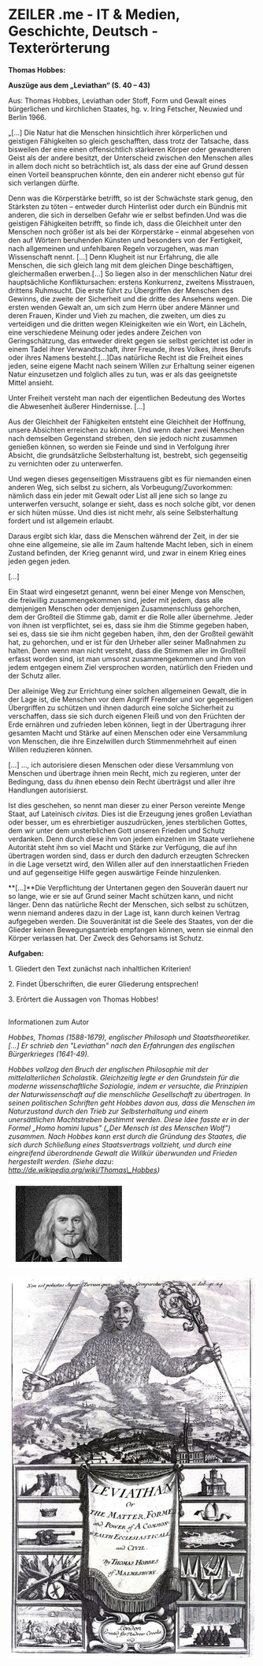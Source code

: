 # ZEILER .me - IT & Medien, Geschichte, Deutsch - Texterörterung

**Thomas Hobbes:**

**Auszüge aus dem „Leviathan“ (S. 40 – 43)**

Aus: Thomas Hobbes, Leviathan oder Stoff, Form und Gewalt eines bürgerlichen und kirchlichen Staates, hg. v. Iring Fetscher, Neuwied und Berlin 1966.

„\[…\] Die Natur hat die Menschen hinsichtlich ihrer körperlichen und geistigen Fähigkeiten so gleich geschafften, dass trotz der Tatsache, dass bisweilen der eine einen offensichtlich stärkeren Körper oder gewandteren Geist als der andere besitzt, der Unterscheid zwischen den Menschen alles in allem doch nicht so beträchtlich ist, als dass der eine auf Grund dessen einen Vorteil beanspruchen könnte, den ein anderer nicht ebenso gut für sich verlangen dürfte.

Denn was die Körperstärke betrifft, so ist der Schwächste stark genug, den Stärksten zu töten – entweder durch Hinterlist oder durch ein Bündnis mit anderen, die sich in derselben Gefahr wie er selbst befinden.Und was die geistigen Fähigkeiten betrifft, so finde ich, dass die Gleichheit unter den Menschen noch größer ist als bei der Körperstärke – einmal abgesehen von den auf Wörtern beruhenden Künsten und besonders von der Fertigkeit, nach allgemeinen und unfehlbaren Regeln vorzugehen, was man Wissenschaft nennt. \[...\] Denn Klugheit ist nur Erfahrung, die alle Menschen, die sich gleich lang mit dem gleichen Dinge beschäftigen, gleichermaßen erwerben.\[...\] So liegen also in der menschlichen Natur drei hauptsächliche Konfliktursachen: erstens Konkurrenz, zweitens Misstrauen, drittens Ruhmsucht. Die erste führt zu Übergriffen der Menschen des Gewinns, die zweite der Sicherheit und die dritte des Ansehens wegen. Die ersten wenden Gewalt an, um sich zum Herrn über andere Männer und deren Frauen, Kinder und Vieh zu machen, die zweiten, um dies zu verteidigen und die dritten wegen Kleinigkeiten wie ein Wort, ein Lächeln, eine verschiedene Meinung oder jedes andere Zeichen von Geringschätzung, das entweder direkt gegen sie selbst gerichtet ist oder in einem Tadel ihrer Verwandtschaft, ihrer Freunde, ihres Volkes, ihres Berufs oder ihres Namens besteht.\[…\]Das natürliche Recht ist die Freiheit eines jeden, seine eigene Macht nach seinem WiIlen zur Erhaltung seiner eigenen Natur einzusetzen und folglich alles zu tun, was er als das geeignetste Mittel ansieht.

Unter Freiheit versteht man nach der eigentlichen Bedeutung des Wortes die Abwesenheit äußerer Hindernisse. \[…\]

Aus der Gleichheit der Fähigkeiten entsteht eine Gleichheit der Hoffnung, unsere Absichten erreichen zu können. Und wenn daher zwei Menschen nach demselben Gegenstand streben, den sie jedoch nicht zusammen genießen können, so werden sie Feinde und sind in Verfolgung ihrer Absicht, die grundsätzliche Selbsterhaltung ist, bestrebt, sich gegenseitig zu vernichten oder zu unterwerfen.

Und wegen dieses gegenseitigen Misstrauens gibt es für niemanden einen anderen Weg, sich selbst zu sichern, als Vorbeugung/Zuvorkommen: nämlich dass ein jeder mit Gewalt oder List all jene sich so lange zu unterwerfen versucht, solange er sieht, dass es noch solche gibt, vor denen er sich hüten müsse. Und dies ist nicht mehr, als seine Selbsterhaltung fordert und ist allgemein erlaubt.

Daraus ergibt sich klar, dass die Menschen während der Zeit, in der sie ohne eine allgemeine, sie alle im Zaum haltende Macht leben, sich in einem Zustand befinden, der Krieg genannt wird, und zwar in einem Krieg eines jeden gegen jeden.

\[…\]

Ein Staat wird eingesetzt genannt, wenn bei einer Menge von Menschen, die freiwillig zusammengekommen sind, jeder mit jedem, dass alle demjenigen Menschen oder demjenigen Zusammenschluss gehorchen, dem der Großteil die Stimme gab, damit er die Rolle aller übernehme. Jeder von ihnen ist verpflichtet, sei es, dass sie ihm die Stimme gegeben haben, sei es, dass sie sie ihm nicht gegeben haben, ihm, den der Großteil gewählt hat, zu gehorchen, und er ist für den Urheber aller seiner Maßnahmen zu halten. Denn wenn man nicht versteht, dass die Stimmen aller im Großteil erfasst worden sind, ist man umsonst zusammengekommen und ihm von jedem entgegen einem Ziel versprochen worden, natürlich den Frieden und der Schutz aller.

Der alleinige Weg zur Errichtung einer solchen allgemeinen Gewalt, die in der Lage ist, die Menschen vor dem Angriff Fremder und vor gegenseitigen Übergriffen zu schützen und ihnen dadurch eine solche Sicherheit zu verschaffen, dass sie sich durch eigenen Fleiß und von den Früchten der Erde ernähren und zufrieden leben können, liegt in der Übertragung ihrer gesamten Macht und Stärke auf einen Menschen oder eine Versammlung von Menschen, die ihre Einzelwillen durch Stimmenmehrheit auf einen Willen reduzieren können.

\[…\] ..., ich autorisiere diesen Menschen oder diese Versammlung von Menschen und übertrage ihnen mein Recht, mich zu regieren, unter der Bedingung, dass du ihnen ebenso dein Recht überträgst und aller ihre Handlungen autorisierst.

Ist dies geschehen, so nennt man dieser zu einer Person vereinte Menge Staat, auf Lateinisch *civitas*. Dies ist die Erzeugung jenes großen Leviathan oder besser, um es ehrerbietiger auszudrücken, jenes sterblichen Gottes, dem wir unter dem unsterblichen Gott unseren Frieden und Schutz verdanken. Denn durch diese ihm von jedem einzelnen im Staate verliehene Autorität steht ihm so viel Macht und Stärke zur Verfügung, die auf ihn übertragen worden sind, dass er durch den dadurch erzeugten Schrecken in die Lage versetzt wird, den Willen aller auf den innerstaatlichen Frieden und auf gegenseitige Hilfe gegen auswärtige Feinde hinzulenken.

**\[…\]**Die Verpflichtung der Untertanen gegen den Souverän dauert nur so lange, wie er sie auf Grund seiner Macht schützen kann, und nicht länger. Denn das natürliche Recht der Menschen, sich selbst zu schützen, wenn niemand anderes dazu in der Lage ist, kann durch keinen Vertrag aufgegeben werden. Die Souveränität ist die Seele des Staates, von der die Glieder keinen Bewegungsantrieb empfangen können, wenn sie einmal den Körper verlassen hat. Der Zweck des Gehorsams ist Schutz.

**Aufgaben:**

1\. Gliedert den Text zunächst nach inhaltlichen Kriterien!

2\. Findet Überschriften, die eurer Gliederung entsprechen!

3\. Erörtert die Aussagen von Thomas Hobbes!

## 

Informationen zum Autor

*Hobbes, Thomas (1588-1679), englischer Philosoph und Staatstheoretiker. \[…\] Er schrieb den "Leviathan" nach den Erfahrungen des englischen Bürgerkrieges (1641-49).*

*Hobbes vollzog den Bruch der englischen Philosophie mit der mittelalterlichen Scholastik. Gleichzeitig legte er den Grundstein für die moderne wissenschaftliche Soziologie, indem er versuchte, die Prinzipien der Naturwissenschaft auf die menschliche Gesellschaft zu übertragen. In seinen politischen Schriften geht Hobbes davon aus, dass die Menschen im Naturzustand durch den Trieb zur Selbsterhaltung und einem unersättlichen Machtstreben bestimmt werden. Diese Idee fasste er in der Formel „Homo homini lupus" („Der Mensch ist des Menschen Wolf") zusammen. Nach Hobbes kann erst durch die Gründung des Staates, die sich durch Schließung eines Staatsvertrags vollzieht, und durch eine eingreifend überordnende Gewalt die Willkür überwunden und Frieden hergestellt werden. (Siehe dazu: http://de.wikipedia.org/wiki/Thomas\_Hobbes)*

![](texterrterung-1.jpg)

![](texterrterung-2.jpg)